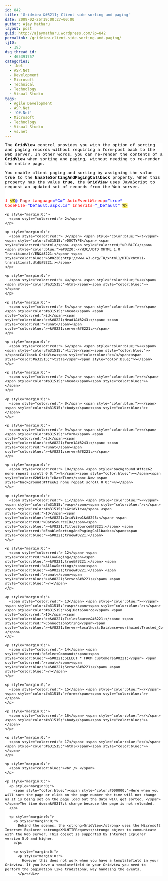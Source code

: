 ```yaml
---
id: 842
title: 'Gridview &#8211; Client side sorting and paging'
date: 2009-02-26T19:00:27+00:00
author: Ajay Matharu
layout: post
guid: http://ajaymatharu.wordpress.com/?p=842
permalink: /gridview-client-side-sorting-and-paging/
ljID:
  - 193
dsq_thread_id:
  - 465391757
categories:
  - .Net
  - ASP.Net
  - Development
  - Microsoft
  - Technical
  - Technology
  - Visual Studio
tags:
  - Agile Development
  - ASP.Net
  - 'C#.Net'
  - Microsoft
  - Technology
  - Visual Studio
  - vs.net
---
```

<!-- {\rtf1\ansi\ansicpg\lang1024\noproof65001\uc1 \deff0{\fonttbl{\f0\fnil\fcharset0\fprq1 Courier New;}}{\colortbl;??\red0\green0\blue0;\red255\green238\blue98;\red0\green0\blue255;\red255\green255\blue255;\red163\green21\blue21;\red255\green0\blue0;\red43\green145\blue175;}??\fs20 \cb2\highlight2 <%\cf3\cb0\highlight0 @\cf0  \cf5 Page\cf0  \cf6 Language\cf3 ="C#"\cf0  \cf6 AutoEventWireup\cf3 ="true"\cf0  \cf6 CodeFile\cf3 ="Default.aspx.cs"\cf0  \cf6 Inherits\cf3 ="_Default"\cf0  \cb2\highlight2 %>\par ??\par ??\cf3\cb0\highlight0 <!\cf5 DOCTYPE\cf0  \cf6 html\cf0  \cf6 PUBLIC\cf0  \cf3 "-//W3C//DTD XHTML 1.0 Transitional//EN"\cf0  \cf3 "http://www.w3.org/TR/xhtml1/DTD/xhtml1-transitional.dtd">\par ??<\cf5 html\cf3 >\par ??<\cf5 head\cf0  \cf6 id\cf3 ="Head1"\cf0  \cf6 runat\cf3 ="server">\par ??\cf0     \cf3 <\cf5 title\cf3 >\cf0 Callback GridView\cf3 </\cf5 title\cf3 >\par ??</\cf5 head\cf3 >\par ??<\cf5 body\cf3 >\par ??\cf0     \cf3 <\cf5 form\cf0  \cf6 id\cf3 ="Form1"\cf0  \cf6 runat\cf3 ="server">\par ??\cf0     \cb2\highlight2 <%\cf3\cb0\highlight0 =\cf7 DateTime\cf0 .Now \cb2\highlight2 %>\par ??\cb0\highlight0     \cf3 <\cf5 asp\cf3 :\cf5 GridView\cf0  \cf6 ID\cf3 ="GridView1"\cf0  \cf6 DataSourceID\cf3 ="TitlesSource"\cf0  \cf6 EnableSortingAndPagingCallbacks\cf3 ="true"\par ??\cf0         \cf6 AllowPaging\cf3 ="true"\cf0  \cf6 AllowSorting\cf3 ="true"\cf0  \cf6 runat\cf3 ="Server"\cf0  \cf3 />\par ??\cf0     \cf3 <\cf5 asp\cf3 :\cf5 SqlDataSource\cf0  \cf6 ID\cf3 ="TitlesSource"\cf0  \cf6 ConnectionString\cf3 ="Server=localhost;Database=northwind;Trusted_Connection=true"\par ??\cf0         \cf6 SelectCommand\cf3 ="SELECT * FROM customers"\cf0  \cf6 runat\cf3 ="Server"\cf0  \cf3 />\par ??\cf0     \cf3 </\cf5 form\cf3 >\par ??</\cf5 body\cf3 >\par ??</\cf5 html\cf3 >\par ??} -->

<div style="background:white none repeat scroll 0 0;font-family:Courier New;font-size:10pt;color:black;">
  <p>
    The <strong>GridView</strong> control provides you with the option of sorting and paging records without requiring a form-post back to the Web server. In other words, you can re-render the contents of a <strong>GridView</strong> when sorting and paging, without needing to re-render the entire page.
  </p>
  
  <p>
    You enable client paging and sorting by assigning the value <strong>true</strong> to the <strong>EnableSortingAndPagingCallback</strong> property. When this property has the value <strong>true</strong>, the <strong>GridView</strong> uses JavaScript to request an updated set of records from the Web server.
  </p>
  
  <p style="margin:0;">
    <span style="color:red;"><br /> </span>
  </p>
  
  <p style="margin:0;">
    <p style="margin:0;">
      <span style="color:red;"> 1</span> <span style="background:#ffee62 none repeat scroll 0 0;"><%</span><span style="color:blue;">@</span> <span style="color:#a31515;">Page</span> <span style="color:red;">Language</span><span style="color:blue;">=&#8221;C#&#8221;</span> <span style="color:red;">AutoEventWireup</span><span style="color:blue;">=&#8221;true&#8221;</span> <span style="color:red;">CodeFile</span><span style="color:blue;">=&#8221;Default.aspx.cs&#8221;</span> <span style="color:red;">Inherits</span><span style="color:blue;">=&#8221;_Default&#8221;</span> <span style="background:#ffee62 none repeat scroll 0 0;">%></span>
    </p>
    
    <p style="margin:0;">
      <span style="color:red;"> 2</span>
    </p>
    
    <p style="margin:0;">
      <span style="color:red;"> 3</span> <span style="color:blue;"><!</span><span style="color:#a31515;">DOCTYPE</span> <span style="color:red;">html</span> <span style="color:red;">PUBLIC</span> <span style="color:blue;">&#8220;-//W3C//DTD XHTML 1.0 Transitional//EN&#8221;</span> <span style="color:blue;">&#8220;http://www.w3.org/TR/xhtml1/DTD/xhtml1-transitional.dtd&#8221;></span>
    </p>
    
    <p style="margin:0;">
      <span style="color:red;"> 4</span> <span style="color:blue;"><</span><span style="color:#a31515;">html</span><span style="color:blue;">></span>
    </p>
    
    <p style="margin:0;">
      <span style="color:red;"> 5</span> <span style="color:blue;"><</span><span style="color:#a31515;">head</span> <span style="color:red;">id</span><span style="color:blue;">=&#8221;Head1&#8243;</span> <span style="color:red;">runat</span><span style="color:blue;">=&#8221;server&#8221;></span>
    </p>
    
    <p style="margin:0;">
      <span style="color:red;"> 6</span> <span style="color:blue;"><</span><span style="color:#a31515;">title</span><span style="color:blue;">></span>Callback GridView<span style="color:blue;"></</span><span style="color:#a31515;">title</span><span style="color:blue;">></span>
    </p>
    
    <p style="margin:0;">
      <span style="color:red;"> 7</span> <span style="color:blue;"></</span><span style="color:#a31515;">head</span><span style="color:blue;">></span>
    </p>
    
    <p style="margin:0;">
      <span style="color:red;"> 8</span> <span style="color:blue;"><</span><span style="color:#a31515;">body</span><span style="color:blue;">></span>
    </p>
    
    <p style="margin:0;">
      <span style="color:red;"> 9</span> <span style="color:blue;"><</span><span style="color:#a31515;">form</span> <span style="color:red;">id</span><span style="color:blue;">=&#8221;Form1&#8243;</span> <span style="color:red;">runat</span><span style="color:blue;">=&#8221;server&#8221;></span>
    </p>
    
    <p style="margin:0;">
      <span style="color:red;"> 10</span> <span style="background:#ffee62 none repeat scroll 0 0;"><%</span><span style="color:blue;">=</span><span style="color:#2b91af;">DateTime</span>.Now <span style="background:#ffee62 none repeat scroll 0 0;">%></span>
    </p>
    
    <p style="margin:0;">
      <span style="color:red;"> 11</span> <span style="color:blue;"><</span><span style="color:#a31515;">asp</span><span style="color:blue;">:</span><span style="color:#a31515;">GridView</span> <span style="color:red;">ID</span><span style="color:blue;">=&#8221;GridView1&#8243;</span> <span style="color:red;">DataSourceID</span><span style="color:blue;">=&#8221;TitlesSource&#8221;</span> <span style="color:red;">EnableSortingAndPagingCallbacks</span><span style="color:blue;">=&#8221;true&#8221;</span>
    </p>
    
    <p style="margin:0;">
      <span style="color:red;"> 12</span> <span style="color:red;">AllowPaging</span><span style="color:blue;">=&#8221;true&#8221;</span> <span style="color:red;">AllowSorting</span><span style="color:blue;">=&#8221;true&#8221;</span> <span style="color:red;">runat</span><span style="color:blue;">=&#8221;Server&#8221;</span> <span style="color:blue;">/></span>
    </p>
    
    <p style="margin:0;">
      <span style="color:red;"> 13</span> <span style="color:blue;"><</span><span style="color:#a31515;">asp</span><span style="color:blue;">:</span><span style="color:#a31515;">SqlDataSource</span> <span style="color:red;">ID</span><span style="color:blue;">=&#8221;TitlesSource&#8221;</span> <span style="color:red;">ConnectionString</span><span style="color:blue;">=&#8221;Server=localhost;Database=northwind;Trusted_Connection=true&#8221;</span>
    </p>
    
    <p style="margin:0;">
      <span style="color:red;"> 14</span> <span style="color:red;">SelectCommand</span><span style="color:blue;">=&#8221;SELECT * FROM customers&#8221;</span> <span style="color:red;">runat</span><span style="color:blue;">=&#8221;Server&#8221;</span> <span style="color:blue;">/></span>
    </p>
    
    <p style="margin:0;">
      <span style="color:red;"> 15</span> <span style="color:blue;"></</span><span style="color:#a31515;">form</span><span style="color:blue;">></span>
    </p>
    
    <p style="margin:0;">
      <span style="color:red;"> 16</span> <span style="color:blue;"></</span><span style="color:#a31515;">body</span><span style="color:blue;">></span>
    </p>
    
    <p style="margin:0;">
      <span style="color:red;"> 17</span> <span style="color:blue;"></</span><span style="color:#a31515;">html</span><span style="color:blue;">></span>
    </p>
    
    <p style="margin:0;">
      <span style="color:blue;"><br /> </span>
    </p>
    
    <p style="margin:0;">
      <p style="margin:0;">
        <span style="color:blue;"><span style="color:#000000;">Here when you will sort the page or click on the page number the time will not change as it is being set on the page load but the data will get sorted. </span></span>The time doesn&#8217;t change because the page is not reloaded.
      </p>
      
      <p style="margin:0;">
        <p style="margin:0;">
          Behind the scenes, the <strong>GridView</strong> uses the Microsoft Internet Explorer <strong>XMLHTTPRequest</strong> object to communicate with the Web server. This object is supported by Internet Explorer version 5.0 and higher.
        </p>
        
        <p style="margin:0;">
          <p style="margin:0;">
            However this does not work when you have a templatefield in your Gridview. If you have a templatefield in your Gridview you need to perform the pagination like traditional way handling the events.
          </p></div>